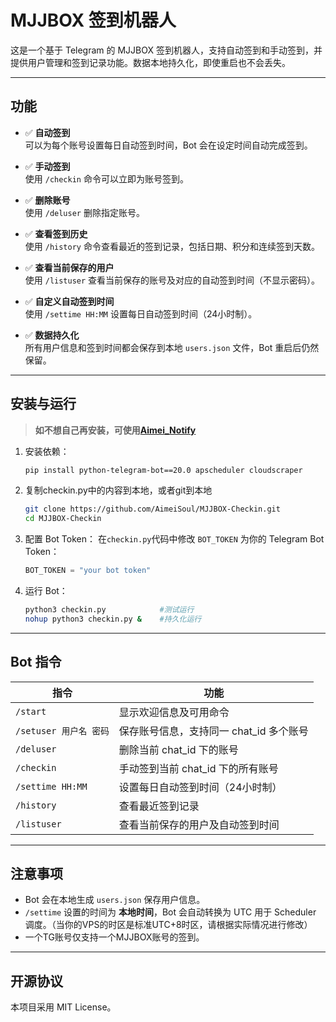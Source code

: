 # MJJBOX 签到机器人

这是一个基于 Telegram 的 MJJBOX 签到机器人，支持自动签到和手动签到，并提供用户管理和签到记录功能。数据本地持久化，即使重启也不会丢失。

---

## 功能

- ✅ **自动签到**  
  可以为每个账号设置每日自动签到时间，Bot 会在设定时间自动完成签到。  

- ✅ **手动签到**  
  使用 `/checkin` 命令可以立即为账号签到。

- ✅ **删除账号**  
  使用 `/deluser` 删除指定账号。

- ✅ **查看签到历史**  
  使用 `/history` 命令查看最近的签到记录，包括日期、积分和连续签到天数。

- ✅ **查看当前保存的用户**  
  使用 `/listuser` 查看当前保存的账号及对应的自动签到时间（不显示密码）。

- ✅ **自定义自动签到时间**  
  使用 `/settime HH:MM` 设置每日自动签到时间（24小时制）。

- ✅ **数据持久化**  
  所有用户信息和签到时间都会保存到本地 `users.json` 文件，Bot 重启后仍然保留。

---

## 安装与运行

> **如不想自己再安装，可使用[Aimei_Notify](https://t.me/AimeiNotify_bot)**

1. 安装依赖：

   ```bash
   pip install python-telegram-bot==20.0 apscheduler cloudscraper
   ```

2. 复制checkin.py中的内容到本地，或者git到本地

   ```bash
   git clone https://github.com/AimeiSoul/MJJBOX-Checkin.git
   cd MJJBOX-Checkin
   ```

4. 配置 Bot Token：
   在`checkin.py`代码中修改 `BOT_TOKEN` 为你的 Telegram Bot Token：

   ```python
   BOT_TOKEN = "your bot token"
   ```

5. 运行 Bot：

   ```bash
   python3 checkin.py            #测试运行
   nohup python3 checkin.py &    #持久化运行
   ```

---

## Bot 指令

| 指令                | 功能                       |
| ----------------- | ------------------------ |
| `/start`          | 显示欢迎信息及可用命令              |
| `/setuser 用户名 密码` | 保存账号信息，支持同一 chat_id 多个账号 |
| `/deluser`        | 删除当前 chat_id 下的账号        |
| `/checkin`        | 手动签到当前 chat_id 下的所有账号    |
| `/settime HH:MM`  | 设置每日自动签到时间（24小时制）        |
| `/history`        | 查看最近签到记录                 |
| `/listuser`       | 查看当前保存的用户及自动签到时间         |

---

## 注意事项

* Bot 会在本地生成 `users.json` 保存用户信息。
* `/settime` 设置的时间为 **本地时间**，Bot 会自动转换为 UTC 用于 Scheduler 调度。（当你的VPS的时区是标准UTC+8时区，请根据实际情况进行修改）
* 一个TG账号仅支持一个MJJBOX账号的签到。

---

## 开源协议

本项目采用 MIT License。
